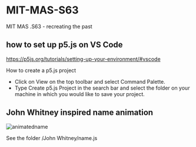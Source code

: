 # MIT-MAS-S63

MIT MAS .S63 - recreating the past

## how to set up p5.js on VS Code

https://p5js.org/tutorials/setting-up-your-environment/#vscode

How to create a p5.js project

- Click on View on the top toolbar and select Command Palette.
- Type Create p5.js Project in the search bar and select the folder on your machine in which you would like to save your project.

## John Whitney inspired name animation
![animatedname](https://github.com/user-attachments/assets/b0d669e5-a960-47b8-85d5-0c19ae2d6046)

See the folder /John Whitney/name.js
